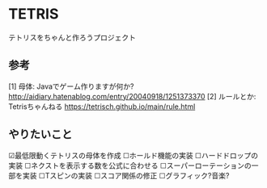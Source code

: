 # TETRIS

テトリスをちゃんと作ろうプロジェクト

## 参考
[1] 母体: Javaでゲーム作りますが何か? http://aidiary.hatenablog.com/entry/20040918/1251373370
[2] ルールとか: Tetrisちゃんねる https://tetrisch.github.io/main/rule.html

## やりたいこと

☑最低限動くテトリスの母体を作成
☐ホールド機能の実装
☐ハードドロップの実装
☐ネクストを表示する数を公式に合わせる
☐スーパーローテーションの一部を実装
☐Tスピンの実装
☐スコア関係の修正
☐グラフィック?音楽?
